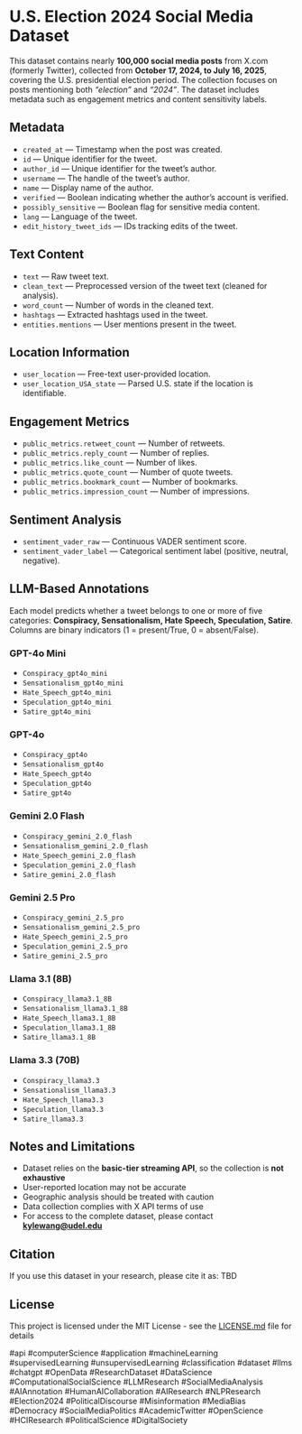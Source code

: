 # U.S. Election 2024 Social Media Dataset

This dataset contains nearly **100,000 social media posts** from X.com (formerly Twitter), collected from **October 17, 2024, to July 16, 2025**, covering the U.S. presidential election period. The collection focuses on posts mentioning both *“election”* and *“2024”*. The dataset includes metadata such as engagement metrics and content sensitivity labels.  


## Metadata
- `created_at` — Timestamp when the post was created.  
- `id` — Unique identifier for the tweet.  
- `author_id` — Unique identifier for the tweet’s author.  
- `username` — The handle of the tweet’s author.  
- `name` — Display name of the author.  
- `verified` — Boolean indicating whether the author’s account is verified.  
- `possibly_sensitive` — Boolean flag for sensitive media content.  
- `lang` — Language of the tweet.  
- `edit_history_tweet_ids` — IDs tracking edits of the tweet.  

## Text Content
- `text` — Raw tweet text.  
- `clean_text` — Preprocessed version of the tweet text (cleaned for analysis).  
- `word_count` — Number of words in the cleaned text.  
- `hashtags` — Extracted hashtags used in the tweet.  
- `entities.mentions` — User mentions present in the tweet.  

## Location Information
- `user_location` — Free-text user-provided location.  
- `user_location_USA_state` — Parsed U.S. state if the location is identifiable.  

## Engagement Metrics
- `public_metrics.retweet_count` — Number of retweets.  
- `public_metrics.reply_count` — Number of replies.  
- `public_metrics.like_count` — Number of likes.  
- `public_metrics.quote_count` — Number of quote tweets.  
- `public_metrics.bookmark_count` — Number of bookmarks.  
- `public_metrics.impression_count` — Number of impressions.  

## Sentiment Analysis
- `sentiment_vader_raw` — Continuous VADER sentiment score.  
- `sentiment_vader_label` — Categorical sentiment label (positive, neutral, negative).  

## LLM-Based Annotations
Each model predicts whether a tweet belongs to one or more of five categories: **Conspiracy, Sensationalism, Hate Speech, Speculation, Satire**. Columns are binary indicators (1 = present/True, 0 = absent/False).  

### GPT-4o Mini
- `Conspiracy_gpt4o_mini`  
- `Sensationalism_gpt4o_mini`  
- `Hate_Speech_gpt4o_mini`  
- `Speculation_gpt4o_mini`  
- `Satire_gpt4o_mini`  

### GPT-4o
- `Conspiracy_gpt4o`  
- `Sensationalism_gpt4o`  
- `Hate_Speech_gpt4o`  
- `Speculation_gpt4o`  
- `Satire_gpt4o`  

### Gemini 2.0 Flash
- `Conspiracy_gemini_2.0_flash`  
- `Sensationalism_gemini_2.0_flash`  
- `Hate_Speech_gemini_2.0_flash`  
- `Speculation_gemini_2.0_flash`  
- `Satire_gemini_2.0_flash`  

### Gemini 2.5 Pro
- `Conspiracy_gemini_2.5_pro`  
- `Sensationalism_gemini_2.5_pro`  
- `Hate_Speech_gemini_2.5_pro`  
- `Speculation_gemini_2.5_pro`  
- `Satire_gemini_2.5_pro`  

### Llama 3.1 (8B)
- `Conspiracy_llama3.1_8B`  
- `Sensationalism_llama3.1_8B`  
- `Hate_Speech_llama3.1_8B`  
- `Speculation_llama3.1_8B`  
- `Satire_llama3.1_8B`  

### Llama 3.3 (70B)
- `Conspiracy_llama3.3`  
- `Sensationalism_llama3.3`  
- `Hate_Speech_llama3.3`  
- `Speculation_llama3.3`  
- `Satire_llama3.3`  


## Notes and Limitations
- Dataset relies on the **basic-tier streaming API**, so the collection is **not exhaustive**  
- User-reported location may not be accurate  
- Geographic analysis should be treated with caution  
- Data collection complies with X API terms of use  
- For access to the complete dataset, please contact **kylewang@udel.edu**



## Citation
If you use this dataset in your research, please cite it as: TBD

## License  
This project is licensed under the MIT License - see the [LICENSE.md](./LICENSE)  file for details


#api #computerScience #application #machineLearning #supervisedLearning #unsupervisedLearning #classification #dataset #llms #chatgpt #OpenData #ResearchDataset #DataScience #ComputationalSocialScience #LLMResearch #SocialMediaAnalysis #AIAnnotation #HumanAICollaboration #AIResearch #NLPResearch #Election2024 #PoliticalDiscourse #Misinformation #MediaBias #Democracy #SocialMediaPolitics #AcademicTwitter #OpenScience #HCIResearch #PoliticalScience #DigitalSociety

